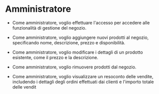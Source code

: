 # Amministratore
 
- Come amministratore, voglio effettuare l'accesso per accedere alle funzionalità di gestione del negozio.

- Come amministratore, voglio aggiungere nuovi prodotti al negozio, specificando nome, descrizione, prezzo e disponibilità.

- Come amministratore, voglio modificare i dettagli di un prodotto esistente, come il prezzo e la descrizione.

- Come amministratore, voglio rimuovere prodotti dal negozio.

- Come amministratore, voglio visualizzare un resoconto delle vendite, includendo i dettagli degli ordini effettuati dai clienti e l'importo totale delle vendit
